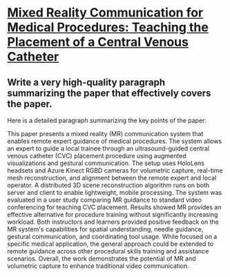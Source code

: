 # [Mixed Reality Communication for Medical Procedures: Teaching the   Placement of a Central Venous Catheter](https://arxiv.org/abs/2312.08624)

## Write a very high-quality paragraph summarizing the paper that effectively covers the paper.

 Here is a detailed paragraph summarizing the key points of the paper:

This paper presents a mixed reality (MR) communication system that enables remote expert guidance of medical procedures. The system allows an expert to guide a local trainee through an ultrasound-guided central venous catheter (CVC) placement procedure using augmented visualizations and gestural communication. The setup uses HoloLens headsets and Azure Kinect RGBD cameras for volumetric capture, real-time mesh reconstruction, and alignment between the remote expert and local operator. A distributed 3D scene reconstruction algorithm runs on both server and client to enable lightweight, mobile processing. The system was evaluated in a user study comparing MR guidance to standard video conferencing for teaching CVC placement. Results showed MR provides an effective alternative for procedure training without significantly increasing workload. Both instructors and learners provided positive feedback on the MR system's capabilities for spatial understanding, needle guidance, gestural communication, and coordinating tool usage. While focused on a specific medical application, the general approach could be extended to remote guidance across other procedural skills training and assistance scenarios. Overall, the work demonstrates the potential of MR and volumetric capture to enhance traditional video communication.
